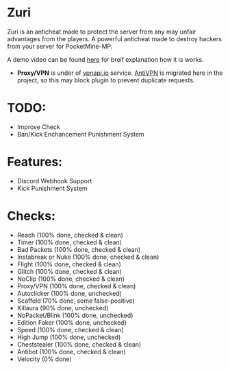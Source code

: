 # Zuri
Zuri is an anticheat made to protect the server from any may unfair advantages from the players. A powerful anticheat made to destroy hackers from your server for PocketMine-MP.

A demo video can be found [here](https://www.youtube.com/watch?v=zsHI5OqV1cs) for breif explanation how it is works.

- **Proxy/VPN** is under of [vpnapi.io](https://vpnapi.io/) service. [AntiVPN](https://github.com/ReinfyTeam/AntiVPN) is migrated here in the project, so this may block plugin to prevent duplicate requests.

# TODO:
* Improve Check
* Ban/Kick Enchancement Punishment System

# Features:
* Discord Webhook Support
* Kick Punishment System

# Checks:
* Reach (100% done, checked & clean)
* Timer (100% done, checked & clean)
* Bad Packets (100% done, checked & clean)
* Instabreak or Nuke (100% done, checked & clean)
* Flight (100% done, checked & clean)
* Glitch (100% done, checked & clean)
* NoClip (100% done, checked & clean)
* Proxy/VPN (100% done, checked & clean)
* Autoclicker (100% done, unchecked)
* Scaffold (70% done, some false-positive)
* Killaura (90% done, unchecked)
* NoPacket/Blink (100% done, unchecked)
* Edition Faker (100% done, unchecked)
* Speed (100% done, checked & clean)
* High Jump (100% done, unchecked)
* Cheststealer (100% done, checked & clean)
* Antibot (100% done, checked & clean)
* Velocity (0% done)
